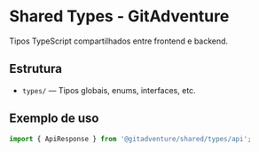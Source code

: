 # Shared Types - GitAdventure

Tipos TypeScript compartilhados entre frontend e backend.

## Estrutura

- `types/` — Tipos globais, enums, interfaces, etc.

## Exemplo de uso

```ts
import { ApiResponse } from '@gitadventure/shared/types/api';
``` 